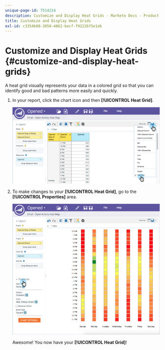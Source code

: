 ```yaml
---
unique-page-id: 7514224
description: Customize and Display Heat Grids - Marketo Docs - Product Documentation
title: Customize and Display Heat Grids
exl-id: c3354b08-3850-4862-becf-f9222b75e1eb
---
```

# Customize and Display Heat Grids {#customize-and-display-heat-grids}

A heat grid visually represents your data in a colored grid so that you can identify good and bad patterns more easily and quickly.

1. In your report, click the chart icon and then **[!UICONTROL Heat Grid]**.

   ![](assets/image2015-5-4-15-3a2-3a17.png)

1. To make changes to your **[!UICONTROL Heat Grid]**, go to the **[!UICONTROL Properties]** area.

   ![](assets/image2015-5-4-16-3a7-3a9.png)

   Awesome! You now have your **[!UICONTROL Heat Grid]**!
